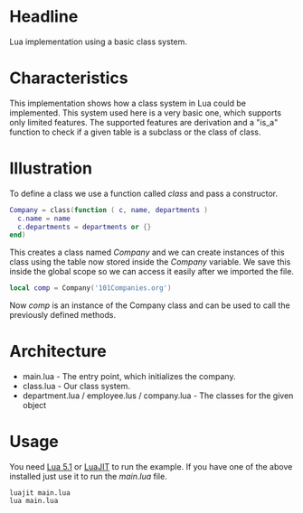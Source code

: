 Headline
========

Lua implementation using a basic class system.

Characteristics
===============

This implementation shows how a class system in Lua could be implemented. This 
system used here is a very basic one, which supports only limited features.
The supported features are derivation and a "is_a" function to check if a given
table is a subclass or the class of class.

Illustration
============

To define a class we use a function called _class_ and pass a constructor.
```lua
Company = class(function ( c, name, departments )
  c.name = name
  c.departments = departments or {}
end)
```
This creates a class named _Company_ and we can create instances of this class 
using the table now stored inside the _Company_ variable. We save this inside
the global scope so we can access it easily after we imported the file.

```lua
local comp = Company('101Companies.org')
```
Now _comp_ is an instance of the Company class and can be used to call the
previously defined methods.

Architecture
============

- main.lua - The entry point, which initializes the company.
- class.lua - Our class system. 
- department.lua / employee.lus / company.lua - The classes for the given object

Usage
=====

You need [Lua 5.1](http://www.lua.org) or [LuaJIT](http://luajit.org/) to run 
the example. If you have one of the above installed just use it to run the 
_main.lua_ file.
```shell
luajit main.lua
lua main.lua
```
